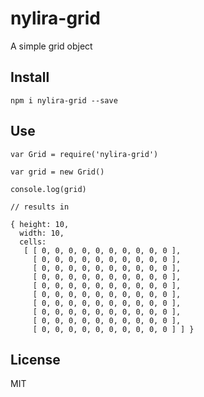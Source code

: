 # nylira-grid

A simple grid object

## Install

    npm i nylira-grid --save

## Use
    
    var Grid = require('nylira-grid')

    var grid = new Grid()

    console.log(grid)

    // results in

    { height: 10,
      width: 10,
      cells: 
       [ [ 0, 0, 0, 0, 0, 0, 0, 0, 0, 0 ],
         [ 0, 0, 0, 0, 0, 0, 0, 0, 0, 0 ],
         [ 0, 0, 0, 0, 0, 0, 0, 0, 0, 0 ],
         [ 0, 0, 0, 0, 0, 0, 0, 0, 0, 0 ],
         [ 0, 0, 0, 0, 0, 0, 0, 0, 0, 0 ],
         [ 0, 0, 0, 0, 0, 0, 0, 0, 0, 0 ],
         [ 0, 0, 0, 0, 0, 0, 0, 0, 0, 0 ],
         [ 0, 0, 0, 0, 0, 0, 0, 0, 0, 0 ],
         [ 0, 0, 0, 0, 0, 0, 0, 0, 0, 0 ],
         [ 0, 0, 0, 0, 0, 0, 0, 0, 0, 0 ] ] }

## License

MIT
